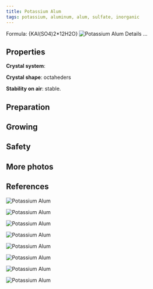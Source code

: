 ```yaml
---
title: Potassium Alum
tags: potassium, aluminum, alum, sulfate, inorganic
---
```

Formula: {KAl(SO4)2*12H2O}
![Potassium Alum](@root/crystals/images/alum/all-grey-bg-dsc00817.jpg)
<span class="cut">Details ...</span>
## Properties
**Crystal system**:

**Crystal shape**: octaheders

**Stability on air**: stable.

## Preparation
## Growing
## Safety
## More photos
## References
![Potassium Alum](@root/crystals/images/alum/firsc-scale-dsc00824.jpg)

![Potassium Alum](@root/crystals/images/alum/in-fingers-dsc00832.jpg)

![Potassium Alum](@root/crystals/images/alum/on-hand-dsc00826.jpg)


![Potassium Alum](@root/crystals/images/alum/second-scale-dsc00824.jpg)

![Potassium Alum](@root/crystals/images/alum/nice-box-dsc00836.jpg)

![Potassium Alum](@root/crystals/images/alum/on-text-up-dsc00826.jpg)

![Potassium Alum](@root/crystals/images/alum/on-text-diag-dsc00826.jpg)

![Potassium Alum](@root/crystals/images/alum/all-on-paper-dsc00819.jpg)

